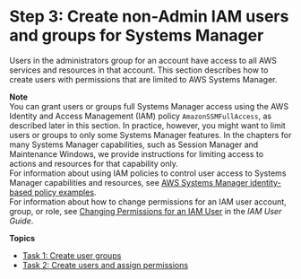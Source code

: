 # Step 3: Create non\-Admin IAM users and groups for Systems Manager<a name="setup-create-iam-user"></a>

Users in the administrators group for an account have access to all AWS services and resources in that account\. This section describes how to create users with permissions that are limited to AWS Systems Manager\.

**Note**  
You can grant users or groups full Systems Manager access using the AWS Identity and Access Management \(IAM\) policy `AmazonSSMFullAccess`, as described later in this section\. In practice, however, you might want to limit users or groups to only some Systems Manager features\. In the chapters for many Systems Manager capabilities, such as Session Manager and Maintenance Windows, we provide instructions for limiting access to actions and resources for that capability only\.  
For information about using IAM policies to control user access to Systems Manager capabilities and resources, see [AWS Systems Manager identity\-based policy examples](security_iam_id-based-policy-examples.md)\.  
For information about how to change permissions for an IAM user account, group, or role, see [Changing Permissions for an IAM User](https://docs.aws.amazon.com/IAM/latest/UserGuide/id_users_change-permissions.html) in the *IAM User Guide*\.

**Topics**
+ [Task 1: Create user groups](setup-create-users-nonadmin-groups.md)
+ [Task 2: Create users and assign permissions](setup-create-users-nonadmin-users.md)
